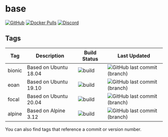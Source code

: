 # base

[![GitHub](https://img.shields.io/badge/source-github-lightgrey)](https://github.com/hotio/docker-base)
[![Docker Pulls](https://img.shields.io/docker/pulls/hotio/base)](https://hub.docker.com/r/hotio/base)
[![Discord](https://img.shields.io/discord/610068305893523457?color=738ad6&label=discord&logo=discord&logoColor=white)](https://discord.gg/3SnkuKp)

## Tags

| Tag      | Description           | Build Status                                                                                      | Last Updated                                                                                       |
| ---------|-----------------------|---------------------------------------------------------------------------------------------------|----------------------------------------------------------------------------------------------------|
| bionic   | Based on Ubuntu 18.04 | ![build](https://github.com/hotio/docker-base/workflows/build/badge.svg?branch=bionic&event=push) | ![GitHub last commit (branch)](https://img.shields.io/github/last-commit/hotio/docker-base/bionic) |
| eoan     | Based on Ubuntu 19.10 | ![build](https://github.com/hotio/docker-base/workflows/build/badge.svg?branch=eoan&event=push)   | ![GitHub last commit (branch)](https://img.shields.io/github/last-commit/hotio/docker-base/eoan)   |
| focal    | Based on Ubuntu 20.04 | ![build](https://github.com/hotio/docker-base/workflows/build/badge.svg?branch=focal&event=push)  | ![GitHub last commit (branch)](https://img.shields.io/github/last-commit/hotio/docker-base/focal)  |
| alpine   | Based on Alpine 3.12  | ![build](https://github.com/hotio/docker-base/workflows/build/badge.svg?branch=alpine&event=push) | ![GitHub last commit (branch)](https://img.shields.io/github/last-commit/hotio/docker-base/alpine) |

You can also find tags that reference a commit or version number.
